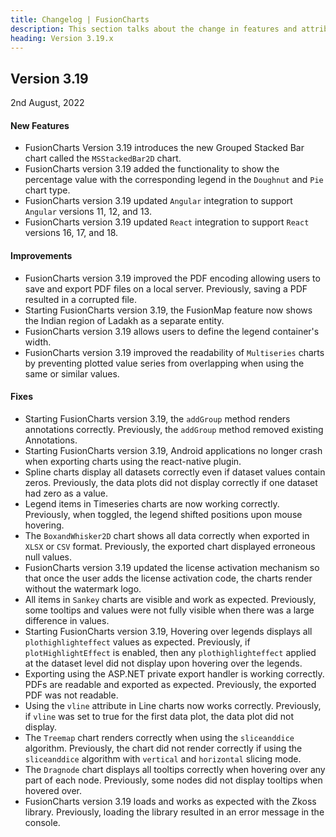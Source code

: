 ```yaml
---
title: Changelog | FusionCharts
description: This section talks about the change in features and attributes with latest released version.
heading: Version 3.19.x
---
```


<h2 class="sub-heading">Version 3.19</h2>

<p class="release-date">2nd August, 2022</p>

<h4>New Features</h4>

-  FusionCharts Version 3.19 introduces the new Grouped Stacked Bar chart called the `MSStackedBar2D` chart. 
-  FusionCharts version 3.19 added the functionality to show the percentage value with the corresponding legend in the `Doughnut` and `Pie` chart type.
-  FusionCharts version 3.19 updated `Angular` integration to support `Angular` versions 11, 12, and 13.
-  FusionCharts version 3.19 updated `React` integration to support `React` versions 16, 17, and 18.

<h4>Improvements</h4>

-  FusionCharts version 3.19 improved the PDF encoding allowing users to save and export PDF files on a local server. Previously, saving a PDF resulted in a corrupted file.
-  Starting FusionCharts version 3.19, the FusionMap feature now shows the Indian region of Ladakh as a separate entity. 
-  FusionCharts version 3.19 allows users to define the legend container's width.
-  FusionCharts version 3.19 improved the readability of `Multiseries` charts by preventing plotted value series from overlapping when using the same or similar values.

<h4>Fixes</h4>

-  Starting FusionCharts version 3.19, the `addGroup` method renders annotations correctly. Previously, the `addGroup` method removed existing Annotations.
-  Starting FusionCharts version 3.19, Android applications no longer crash when exporting charts using the react-native plugin.
-  Spline charts display all datasets correctly even if dataset values contain zeros. Previously, the data plots did not display correctly if one dataset had zero as a value. 
-  Legend items in Timeseries charts are now working correctly. Previously, when toggled, the legend shifted positions upon mouse hovering. 
-  The `BoxandWhisker2D` chart shows all data correctly when exported in `XLSX` or `CSV` format. Previously, the exported chart displayed erroneous null values.
-  FusionCharts version 3.19 updated the license activation mechanism so that once the user adds the license activation code, the charts render without the watermark logo. 
-  All items in `Sankey` charts are visible and work as expected. Previously, some tooltips and values were not fully visible when there was a large difference in values.
-  Starting FusionCharts version 3.19, Hovering over legends displays all `plothighlighteffect` values as expected. Previously, if `plotHighlightEffect` is enabled, then any `plothighlighteffect` applied at the dataset level did not display upon hovering over the legends.
-  Exporting using the ASP.NET private export handler is working correctly. PDFs are readable and exported as expected. Previously, the exported PDF was not readable.
-  Using the `vline` attribute in Line charts now works correctly. Previously, if `vline` was set to true for the first data plot, the data plot did not display.
-  The `Treemap` chart renders correctly when using the `sliceanddice` algorithm. Previously, the chart did not render correctly if using the `sliceanddice` algorithm with `vertical` and `horizontal` slicing mode.
-  The `Dragnode` chart displays all tooltips correctly when hovering over any part of each node. Previously, some nodes did not display tooltips when hovered over.
-  FusionCharts version 3.19 loads and works as expected with the Zkoss library. Previously, loading the library resulted in an error message in the console.
